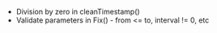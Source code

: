 

* Division by zero in cleanTimestamp()
* Validate parameters in Fix() - from <= to, interval != 0, etc




